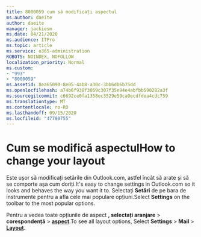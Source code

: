 ```yaml
---
title: 8000059 cum să modificați aspectul
ms.author: daeite
author: daeite
manager: jackiesm
ms.date: 04/21/2020
ms.audience: ITPro
ms.topic: article
ms.service: o365-administration
ROBOTS: NOINDEX, NOFOLLOW
localization_priority: Normal
ms.custom:
- "993"
- "8000059"
ms.assetid: 8ea65090-8e05-4ab8-a30c-3bb6db6b75dd
ms.openlocfilehash: a74b6f938f3059c307f35e94e4abfbb590282a3f
ms.sourcegitcommit: c6692ce0fa1358ec3529e59ca0ecdfdea4cdc759
ms.translationtype: MT
ms.contentlocale: ro-RO
ms.lasthandoff: 09/15/2020
ms.locfileid: "47780755"
---
```

# <a name="how-to-change-your-layout"></a><span data-ttu-id="7890f-102">Cum se modifică aspectul</span><span class="sxs-lookup"><span data-stu-id="7890f-102">How to change your layout</span></span>

<span data-ttu-id="7890f-103">Este ușor să modificați setările din Outlook.com, astfel încât să arate și să se comporte așa cum doriți.</span><span class="sxs-lookup"><span data-stu-id="7890f-103">It's easy to change settings in Outlook.com so it looks and behaves the way you want it to.</span></span> <span data-ttu-id="7890f-104">Selectați **Setări** de pe bara de instrumente pentru a afla cele mai populare opțiuni.</span><span class="sxs-lookup"><span data-stu-id="7890f-104">Select **Settings** on the toolbar to the most popular options.</span></span>

<span data-ttu-id="7890f-105">Pentru a vedea toate opțiunile de aspect **, selectați aranjare**  >  **corespondență**  >  [**aspect**](https://outlook.live.com/mail/options/mail/layout).</span><span class="sxs-lookup"><span data-stu-id="7890f-105">To see all layout options, Select **Settings** > **Mail** > [**Layout**](https://outlook.live.com/mail/options/mail/layout).</span></span>
  
